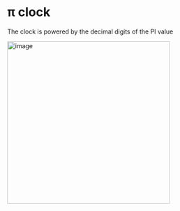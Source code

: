 # π clock
 The clock is powered by the decimal digits of the PI value

<img width="372" alt="image" src="https://github.com/user-attachments/assets/83988f32-c2fa-4317-bb44-96f2d3639806">
